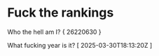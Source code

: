 # Fuck the rankings

Who the hell am I?
{ 26220630 }

What fucking year is it?
[ 2025-03-30T18:13:20Z ]
